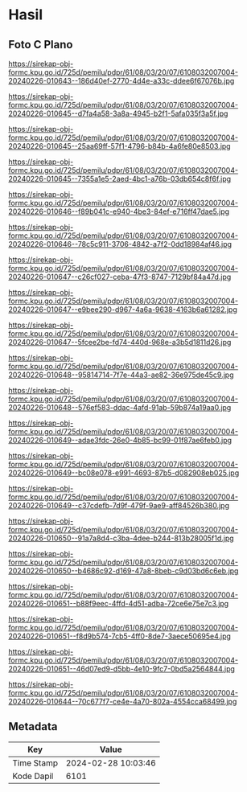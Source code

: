 # Hasil

## Foto C Plano

https://sirekap-obj-formc.kpu.go.id/725d/pemilu/pdpr/61/08/03/20/07/6108032007004-20240226-010643--186d40ef-2770-4d4e-a33c-ddee6f67076b.jpg

https://sirekap-obj-formc.kpu.go.id/725d/pemilu/pdpr/61/08/03/20/07/6108032007004-20240226-010645--d7fa4a58-3a8a-4945-b2f1-5afa035f3a5f.jpg

https://sirekap-obj-formc.kpu.go.id/725d/pemilu/pdpr/61/08/03/20/07/6108032007004-20240226-010645--25aa69ff-57f1-4796-b84b-4a6fe80e8503.jpg

https://sirekap-obj-formc.kpu.go.id/725d/pemilu/pdpr/61/08/03/20/07/6108032007004-20240226-010645--7355a1e5-2aed-4bc1-a76b-03db654c8f6f.jpg

https://sirekap-obj-formc.kpu.go.id/725d/pemilu/pdpr/61/08/03/20/07/6108032007004-20240226-010646--f89b041c-e940-4be3-84ef-e716ff47dae5.jpg

https://sirekap-obj-formc.kpu.go.id/725d/pemilu/pdpr/61/08/03/20/07/6108032007004-20240226-010646--78c5c911-3706-4842-a7f2-0dd18984af46.jpg

https://sirekap-obj-formc.kpu.go.id/725d/pemilu/pdpr/61/08/03/20/07/6108032007004-20240226-010647--c26cf027-ceba-47f3-8747-7129bf84a47d.jpg

https://sirekap-obj-formc.kpu.go.id/725d/pemilu/pdpr/61/08/03/20/07/6108032007004-20240226-010647--e9bee290-d967-4a6a-9638-4163b6a61282.jpg

https://sirekap-obj-formc.kpu.go.id/725d/pemilu/pdpr/61/08/03/20/07/6108032007004-20240226-010647--5fcee2be-fd74-440d-968e-a3b5d1811d26.jpg

https://sirekap-obj-formc.kpu.go.id/725d/pemilu/pdpr/61/08/03/20/07/6108032007004-20240226-010648--95814714-7f7e-44a3-ae82-36e975de45c9.jpg

https://sirekap-obj-formc.kpu.go.id/725d/pemilu/pdpr/61/08/03/20/07/6108032007004-20240226-010648--576ef583-ddac-4afd-91ab-59b874a19aa0.jpg

https://sirekap-obj-formc.kpu.go.id/725d/pemilu/pdpr/61/08/03/20/07/6108032007004-20240226-010649--adae3fdc-26e0-4b85-bc99-01f87ae6feb0.jpg

https://sirekap-obj-formc.kpu.go.id/725d/pemilu/pdpr/61/08/03/20/07/6108032007004-20240226-010649--bc08e078-e991-4693-87b5-d082908eb025.jpg

https://sirekap-obj-formc.kpu.go.id/725d/pemilu/pdpr/61/08/03/20/07/6108032007004-20240226-010649--c37cdefb-7d9f-479f-9ae9-aff84526b380.jpg

https://sirekap-obj-formc.kpu.go.id/725d/pemilu/pdpr/61/08/03/20/07/6108032007004-20240226-010650--91a7a8d4-c3ba-4dee-b244-813b28005f1d.jpg

https://sirekap-obj-formc.kpu.go.id/725d/pemilu/pdpr/61/08/03/20/07/6108032007004-20240226-010650--b4686c92-d169-47a8-8beb-c9d03bd6c6eb.jpg

https://sirekap-obj-formc.kpu.go.id/725d/pemilu/pdpr/61/08/03/20/07/6108032007004-20240226-010651--b88f9eec-4ffd-4d51-adba-72ce6e75e7c3.jpg

https://sirekap-obj-formc.kpu.go.id/725d/pemilu/pdpr/61/08/03/20/07/6108032007004-20240226-010651--f8d9b574-7cb5-4ff0-8de7-3aece50695e4.jpg

https://sirekap-obj-formc.kpu.go.id/725d/pemilu/pdpr/61/08/03/20/07/6108032007004-20240226-010651--46d07ed9-d5bb-4e10-9fc7-0bd5a2564844.jpg

https://sirekap-obj-formc.kpu.go.id/725d/pemilu/pdpr/61/08/03/20/07/6108032007004-20240226-010644--70c677f7-ce4e-4a70-802a-4554cca68499.jpg


## Metadata

| Key        | Value               |
| ---------- | ------------------- |
| Time Stamp | 2024-02-28 10:03:46 |
| Kode Dapil | 6101                |



